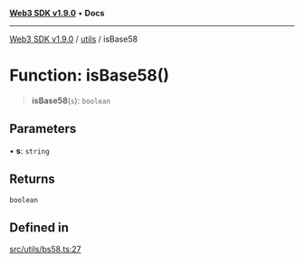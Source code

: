 [**Web3 SDK v1.9.0**](../../../README.md) • **Docs**

***

[Web3 SDK v1.9.0](../../../globals.md) / [utils](../README.md) / isBase58

# Function: isBase58()

> **isBase58**(`s`): `boolean`

## Parameters

• **s**: `string`

## Returns

`boolean`

## Defined in

[src/utils/bs58.ts:27](https://github.com/Mystic-Nayy/alephium-web3/blob/ee41f5e0e7d7fb0b155fe62f05b2ac03772895ca/packages/web3/src/utils/bs58.ts#L27)
